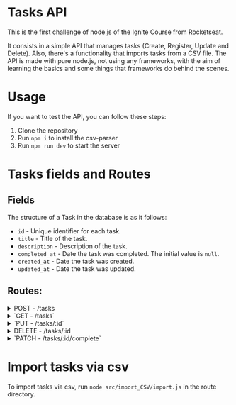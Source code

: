 # Tasks API

This is the first challenge of node.js of the Ignite Course from Rocketseat. 

It consists in a simple API that manages tasks (Create, Register, Update and Delete). Also, there's a functionality that imports tasks from a CSV file. The API is made with pure node.js, not using any frameworks, with the aim of learning the basics and some things that frameworks do behind the scenes.

# Usage

If you want to test the API, you can follow these steps:

1. Clone the repository
2. Run ```npm i``` to install the csv-parser
3. Run ```npm run dev``` to start the server

# Tasks fields and Routes

## Fields

The structure of a Task in the database is as it follows:

- `id` - Unique identifier for each task.
- `title` - Title of the task.
- `description` - Description of the task.
- `completed_at` - Date the task was completed. The initial value is `null`.
- `created_at` - Date the task was created.
- `updated_at` - Date the task was updated.

## Routes:

<details>
<summary> POST - /tasks </summary>
  Route to create a task. Send the fields `title` and `description` in the body of the request as a json.
</details>

<details>
<summary> `GET - /tasks` </summary>
  Route to list all the tasks in the database. 
</details>

<details>
<summary> `PUT - /tasks/:id` </summary>
  Route to update a task by id. In the body of the request, send the field `title` and/or `description`.  Also, send the id as a route parameter.
</details>

<details>
<summary> DELETE - /tasks/:id </summary>
  Route to delete a task by id. 
</details>

<details>
<summary> `PATCH - /tasks/:id/complete` </summary>
  Route to mark a task as complete. 
</details>

# Import tasks via csv

To import tasks via csv, run ```node src/import_CSV/import.js``` in the route directory.
